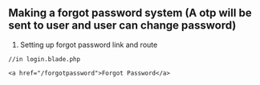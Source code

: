 ## Making a forgot password system (A otp will be sent to user and user can change password)

1. Setting up forgot password link and route
```
//in login.blade.php
                  
<a href="/forgotpassword">Forgot Password</a>

```
